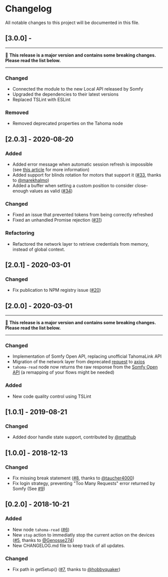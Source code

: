 # Changelog

All notable changes to this project will be documented in this file.

## [3.0.0] -

---

🚨 **This release is a major version and contains some breaking changes. Please read the list below.**

---

### Changed

- Connected the module to the new Local API released by Somfy
- Upgraded the dependencies to their latest versions
- Replaced TSLint with ESLint

### Removed

- Removed deprecated properties on the Tahoma node

## [2.0.3] - 2020-08-20

### Added

- Added error message when automatic session refresh is impossible (see [this article](https://github.com/nikkow/node-red-contrib-tahoma#i-received-a-session-expired-error-what-happned) for more information)
- Added support for blinds rotation for motors that support it ([#33](https://github.com/nikkow/node-red-contrib-tahoma/pull/33), thanks to [@marekhalmo](https://github.com/marekhalmo))
- Added a buffer when setting a custom position to consider close-enough values as valid ([#34](https://github.com/nikkow/node-red-contrib-tahoma/issues/34))

### Changed

- Fixed an issue that prevented tokens from being correctly refreshed
- Fixed an unhandled Promise rejection ([#31](https://github.com/nikkow/node-red-contrib-tahoma/issues/31))

### Refactoring

- Refactored the network layer to retrieve credentials from memory, instead of global context.

## [2.0.1] - 2020-03-01

### Changed

- Fix publication to NPM registry issue ([#20](https://github.com/nikkow/node-red-contrib-tahoma/issues/20))

## [2.0.0] - 2020-03-01

---

🚨 **This release is a major version and contains some breaking changes. Please read the list below.**

---

### Changed

- Implementation of Somfy Open API, replacing unofficial TahomaLink API
- Migration of the network layer from deprecated [request](https://www.npmjs.com/package/request) to [axios](https://www.npmjs.com/package/axios)
- `tahoma-read` node now returns the raw response from the [Somfy Open API](https://developer.somfy.com/somfy-open-api/apis/get/site/%7BsiteId%7D/device}) (a remapping of your flows might be needed)

### Added

- New code quality control using TSLint

## [1.0.1] - 2019-08-21

### Changed

- Added door handle state support, contributed by [@matthub](https://github.com/matthub)

## [1.0.0] - 2018-12-13

### Changed

- Fix missing break statement ([#8](https://github.com/nikkow/node-red-contrib-tahoma/pull/8), thanks to [@taucher4000](https://github.com/taucher4000))
- Fix login strategy, preventing "Too Many Requests" error returned by Somfy (See [#9](https://github.com/nikkow/node-red-contrib-tahoma/issues/9))

## [0.2.0] - 2018-10-21

### Added

- New node `tahoma-read` ([#6](https://github.com/nikkow/node-red-contrib-tahoma/issues/6))
- New `stop` action to immediatly stop the current action on the devices ([#5](https://github.com/nikkow/node-red-contrib-tahoma/pull/5), thanks to [@Genosse274](https://github.com/Genosse274))
- New CHANGELOG.md file to keep track of all updates.

### Changed

- Fix path in getSetup() ([#7](https://github.com/nikkow/node-red-contrib-tahoma/pull/7), thanks to [@hobbyquaker](https://github.com/hobbyquaker))
